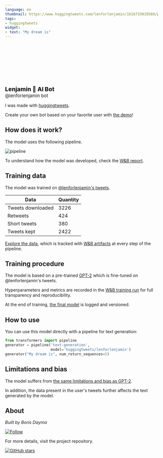 ```yaml
---
language: en
thumbnail: https://www.huggingtweets.com/lenforlenjamin/1616733019569/predictions.png
tags:
- huggingtweets
widget:
- text: "My dream is"
---
```


<div>
<div style="width: 132px; height:132px; border-radius: 50%; background-size: cover; background-image: url('https://pbs.twimg.com/profile_images/1359555020421799937/fV7dNYXq_400x400.jpg')">
</div>
<div style="margin-top: 8px; font-size: 19px; font-weight: 800">Lenjamin 🤖 AI Bot </div>
<div style="font-size: 15px">@lenforlenjamin bot</div>
</div>

I was made with [huggingtweets](https://github.com/borisdayma/huggingtweets).

Create your own bot based on your favorite user with [the demo](https://colab.research.google.com/github/borisdayma/huggingtweets/blob/master/huggingtweets-demo.ipynb)!

## How does it work?

The model uses the following pipeline.

![pipeline](https://github.com/borisdayma/huggingtweets/blob/master/img/pipeline.png?raw=true)

To understand how the model was developed, check the [W&B report](https://wandb.ai/wandb/huggingtweets/reports/HuggingTweets-Train-a-Model-to-Generate-Tweets--VmlldzoxMTY5MjI).

## Training data

The model was trained on [@lenforlenjamin's tweets](https://twitter.com/lenforlenjamin).

| Data | Quantity |
| --- | --- |
| Tweets downloaded | 3226 |
| Retweets | 424 |
| Short tweets | 380 |
| Tweets kept | 2422 |

[Explore the data](https://wandb.ai/wandb/huggingtweets/runs/30u5t4jt/artifacts), which is tracked with [W&B artifacts](https://docs.wandb.com/artifacts) at every step of the pipeline.

## Training procedure

The model is based on a pre-trained [GPT-2](https://huggingface.co/gpt2) which is fine-tuned on @lenforlenjamin's tweets.

Hyperparameters and metrics are recorded in the [W&B training run](https://wandb.ai/wandb/huggingtweets/runs/1n5tns8l) for full transparency and reproducibility.

At the end of training, [the final model](https://wandb.ai/wandb/huggingtweets/runs/1n5tns8l/artifacts) is logged and versioned.

## How to use

You can use this model directly with a pipeline for text generation:

```python
from transformers import pipeline
generator = pipeline('text-generation',
                     model='huggingtweets/lenforlenjamin')
generator("My dream is", num_return_sequences=5)
```

## Limitations and bias

The model suffers from [the same limitations and bias as GPT-2](https://huggingface.co/gpt2#limitations-and-bias).

In addition, the data present in the user's tweets further affects the text generated by the model.

## About

*Built by Boris Dayma*

[![Follow](https://img.shields.io/twitter/follow/borisdayma?style=social)](https://twitter.com/intent/follow?screen_name=borisdayma)

For more details, visit the project repository.

[![GitHub stars](https://img.shields.io/github/stars/borisdayma/huggingtweets?style=social)](https://github.com/borisdayma/huggingtweets)
